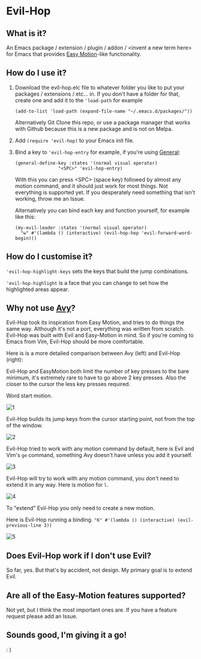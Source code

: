 # Evil-Hop
## What is it?
An Emacs package / extension / plugin / addon / \<invent a new term here> for Emacs that provides [Easy Motion](https://github.com/easymotion/vim-easymotion)-like functionality.

## How do I use it?
1. Download the evil-hop.elc file to whatever folder you like to put your packages / extensions / etc... in.
If you don't have a folder for that, create one and add it to the `'load-path`
for example

    `(add-to-list 'load-path (expand-file-name "~/.emacs.d/packages/"))`

    Alternatively Git Clone this repo, or use a package manager that works with Github because this is a new package and is not on Melpa.

1. Add `(require 'evil-hop)` to your Emacs init file.

1. Bind a key to `'evil-hop-entry` for example, if you're using [General](https://github.com/noctuid/general.el):
    ````
    (general-define-key :states '(normal visual operator)
                    "<SPC>" 'evil-hop-entry)
    ````
    
    With this you can press \<SPC> (space key) followed by almost any motion command, and it should just work for most things.
    Not everything is supported yet. If you desperately need something that isn't working, throw me an Issue.
    
    Alternatively you can bind each key and function yourself, for example like this:
    
    ````
    (my-evil-leader :states '(normal visual operator)
      "w" #'(lambda () (interactive) (evil-hop-hop 'evil-forward-word-begin)))
    ````

## How do I customise it?
`'evil-hop-highlight-keys` sets the keys that build the jump combinations.

`'evil-hop-highlight` is a face that you can change to set how the highlighted areas appear.
    
## Why not use [Avy](https://github.com/abo-abo/avy)?
Evil-Hop took its inspiration from Easy Motion, and tries to do things the same way.
Although it's not a port, everything was written from scratch. Evil-Hop was built with Evil and Easy-Motion in mind.
So if you're coming to Emacs from Vim, Evil-Hop should be more comfortable.

Here is is a more detailed comparison between Avy (left) and Evil-Hop (right):

Evil-Hop and EasyMotion both limit the number of key presses to the bare minimum, it's extremely rare
to have to go above 2 key presses. Also the closer to the cursor the less key presses required.

Word start motion.

![1](https://user-images.githubusercontent.com/33631407/58362324-76035680-7ec8-11e9-96f7-d4ca48017f93.jpg)

Evil-Hop builds its jump keys from the cursor starting point, not from the top of the window.

![2](https://user-images.githubusercontent.com/33631407/58362323-76035680-7ec8-11e9-8c57-8361224a18d4.jpg)

Evil-Hop tried to work with any motion command by default, here is Evil and Vim's `ge` command, something Avy
doesn't have unless you add it yourself.

![3](https://user-images.githubusercontent.com/33631407/58362322-76035680-7ec8-11e9-9e24-784d34ce3059.jpg)

Evil-Hop will try to work with any motion command, you don't need to extend it in any way. Here is motion for
`l`.

![4](https://user-images.githubusercontent.com/33631407/58362321-756ac000-7ec8-11e9-8957-bc10348f0f4d.jpg)

To "extend" Evil-Hop you only need to create a new motion.

Here is Evil-Hop running a binding. `"K" #'(lambda () (interactive) (evil-previous-line 3))`

![5](https://user-images.githubusercontent.com/33631407/58362320-756ac000-7ec8-11e9-9b2d-1986990e7fde.jpg)

## Does Evil-Hop work if I don't use Evil?
So far, yes. But that's by accident, not design. My primary goal is to extend Evil.

## Are all of the Easy-Motion features supported?
Not yet, but I think the most important ones are. If you have a feature request please add an Issue.


## Sounds good, I'm giving it a go!
: )